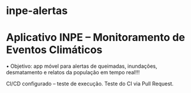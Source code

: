 # inpe-alertas

# Aplicativo INPE – Monitoramento de Eventos Climáticos 
• Objetivo: app móvel para alertas de queimadas, inundações, desmatamento e relatos da população em 
tempo real!!!

CI/CD configurado – teste de execução.
Teste do CI via Pull Request.
